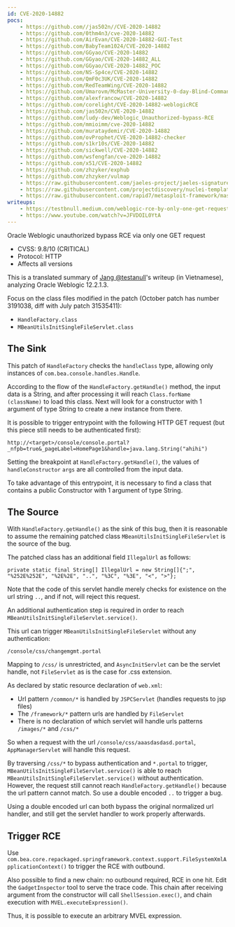 ```yaml
---
id: CVE-2020-14882
pocs:
    - https://github.com//jas502n//CVE-2020-14882
    - https://github.com/0thm4n3/cve-2020-14882
    - https://github.com/AirEvan/CVE-2020-14882-GUI-Test
    - https://github.com/BabyTeam1024/CVE-2020-14882
    - https://github.com/GGyao/CVE-2020-14882
    - https://github.com/GGyao/CVE-2020-14882_ALL
    - https://github.com/GGyao/CVE-2020-14882_POC
    - https://github.com/NS-Sp4ce/CVE-2020-14882
    - https://github.com/QmF0c3UK/CVE-2020-14882
    - https://github.com/RedTeamWing/CVE-2020-14882
    - https://github.com/Umarovm/McMaster-University-0-day-Blind-Command-Injection
    - https://github.com/alexfrancow/CVE-2020-14882
    - https://github.com/corelight/CVE-2020-14882-weblogicRCE
    - https://github.com/jas502n/CVE-2020-14882
    - https://github.com/ludy-dev/Weblogic_Unauthorized-bypass-RCE
    - https://github.com/mmioimm/cve-2020-14882
    - https://github.com/murataydemir/CVE-2020-14882
    - https://github.com/ovProphet/CVE-2020-14882-checker
    - https://github.com/s1kr10s/CVE-2020-14882
    - https://github.com/sickwell/CVE-2020-14882
    - https://github.com/wsfengfan/cve-2020-14882
    - https://github.com/x51/CVE-2020-14882
    - https://github.com/zhzyker/exphub
    - https://github.com/zhzyker/vulmap
    - https://raw.githubusercontent.com/jaeles-project/jaeles-signatures/master/cves/oracle-weblogic-rce-cve-2020-14882.yaml
    - https://raw.githubusercontent.com/projectdiscovery/nuclei-templates/master/cves/CVE-2020-14882.yaml
    - https://raw.githubusercontent.com/rapid7/metasploit-framework/master/modules/exploits/multi/http/weblogic_admin_handle_rce.rb
writeups:
    - https://testbnull.medium.com/weblogic-rce-by-only-one-get-request-cve-2020-14882-analysis-6e4b09981dbf
    - https://www.youtube.com/watch?v=JFVDOIL0YtA
---
```

Oracle Weblogic unauthorized bypass RCE via only one GET request

* CVSS: 9.8/10 (CRITICAL)
* Protocol: HTTP
* Affects all versions

This is a translated summary of [Jang @testanull](https://twitter.com/testanull/status/1321390624042442753)'s writeup (in Vietnamese), analyzing Oracle Weblogic 12.2.1.3. 

Focus on the class files modified in the patch (October patch has number 3191038, diff with July patch 31535411): 
* `HandleFactory.class`
* `MBeanUtilsInitSingleFileServlet.class`

## The Sink

 This patch of `HandleFactory` checks the `handleClass` type, allowing only instances of `com.bea.console.handles.Handle`.

 According to the flow of the `HandleFactory.getHandle()` method, the input data is a String, and after processing it will reach `Class.forName (className)` to load this class. Next will look for a constructor with 1 argument of type String to create a new instance from there.

 It is possible to trigger entrypoint with the following HTTP GET request (but this piece still needs to be authenticated first):
 ```
 http://<target>/console/console.portal?_nfpb=true&_pageLabel=HomePage1&handle=java.lang.String("ahihi")
 ```

Setting the breakpoint at `HandleFactory.getHandle()`, the values of `handleConstructor` `args` are all controlled from the input data.

To take advantage of this entrypoint, it is necessary to find a class that contains a public Constructor with 1 argument of type String.

## The Source

With `HandleFactory.getHandle()` as the sink of this bug, then it is reasonable to assume the remaining patched class `MBeanUtilsInitSingleFileServlet` is the source of the bug.

The patched class has an additional field `IllegalUrl` as follows:
```
private static final String[] IllegalUrl = new String[]{";", "%252E%252E", "%2E%2E", "..", "%3C", "%3E", "<", ">"};
```

Note that the code of this servlet handle merely checks for existence on the url string `..`, and if not, will reject this request.

An additional authentication step is required in order to reach `MBeanUtilsInitSingleFileServlet.service()`.

This url can trigger `MBeanUtilsInitSingleFileServlet` without any authentication:
```
/console/css/changemgmt.portal
```

Mapping to `/css/` is unrestricted, and `AsyncInitServlet` can be the servlet handle, not `FileServlet` as is the case for .css extension.

As declared by static resource declaration of `web.xml`:
* Url pattern `/common/*` is handled by `JSPCServlet` (handles requests to jsp files)
* The `/framework/*` pattern urls are handled by `FileServlet`
* There is no declaration of which servlet will handle urls patterns `/images/*` and `/css/*`

So when a request with the url `/console/css/aaasdasdasd.portal`, `AppManagerServlet` will handle this request. 

By traversing `/css/*` to bypass authentication and `*.portal` to trigger, `MBeanUtilsInitSingleFileServlet.service()` is able to reach `MBeanUtilsInitSingleFileServlet.service()` without authentication. However, the request still cannot reach `HandleFactory.getHandle()` because the url pattern cannot match. So use a double encoded `..` to trigger a bug.

Using a double encoded url can both bypass the original normalized url handler, and still get the servlet handler to work properly afterwards.

## Trigger RCE

Use `com.bea.core.repackaged.springframework.context.support.FileSystemXmlApplicationContext()` to trigger the RCE with outbound.

Also possible to find a new chain: no outbound required, RCE in one hit. Edit the `GadgetInspector` tool to serve the trace code. This chain after receiving argument from the constructor will call `ShellSession.exec()`, and chain execution with `MVEL.executeExpression()`.

Thus, it is possible to execute an arbitrary MVEL expression.
